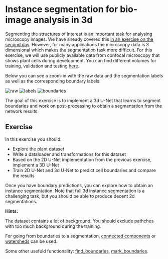 # Instance segmentation for bio-image analysis in 3d

Segmenting the structures of interest is an important task for analysing microscopy images.
We have already covered this [in an exercise on the second day](https://github.com/constantinpape/training-deep-learning-models-for-vison/tree/master/day3#exercises).
However, for many applications the microscopy data is 3 dimensional which makes the segmentation task more difficult.
For this exercise, we will use publicly available data from confocal microscopy that
shows plant cells during development. You can find different volumes for training, validation and testing [here](https://oc.embl.de/index.php/s/8giJ7SnNfknMzHO).

Below you can see a zoom-in with the raw data and the segmentation labels as well as the corresponding boundary labels.

![raw](https://user-images.githubusercontent.com/4263537/94693558-29d5eb00-0334-11eb-833e-9f1ded0cb620.png)
![labels](https://user-images.githubusercontent.com/4263537/94693568-2cd0db80-0334-11eb-8053-709d0cfbdef1.png)
![boundaries](https://user-images.githubusercontent.com/4263537/94693573-2e9a9f00-0334-11eb-97f1-7056506cbc38.png)

The goal of this exercise is to implement a 3d U-Net that learns to segment boundaries and work on
post-processing to obtain a segmentation from the network results.


## Exercise

In this exercise you should:
- Explore the plant dataset
- Write a dataloader and transformations for this dataset
- Based on the 2D U-Net implementation from the previous exercise, implement a 3D U-Net
- Train 2D U-Net and 3d U-Net to predict cell boundaries and compare the results 

Once you have boundary predictions, you can explore how to obtain an instance segmentation.
Note that full 3d instance segmentation is a challenging task, but you should be able to 
produce decent 2d segmentations.

**Hints:**

The dataset contains a lot of background. You should exclude pathches with too much background during the training.

For going from boundaries to a segmentation, [connected components](https://docs.scipy.org/doc/scipy/reference/generated/scipy.ndimage.label.html) or [watersheds](https://scikit-image.org/docs/dev/auto_examples/segmentation/plot_watershed.html) can be used.

Some other usefuld functionality: [find_boundaries](https://scikit-image.org/docs/dev/api/skimage.segmentation.html#skimage.segmentation.find_boundaries), [mark_boundaries](https://scikit-image.org/docs/dev/api/skimage.segmentation.html#skimage.segmentation.mark_boundaries).
